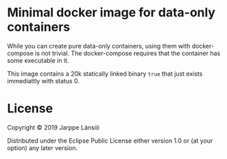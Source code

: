 # Minimal docker image for data-only containers

While you can create pure data-only containers, using them with
docker-compose is not trivial. The docker-compose requires that the
container has some executable in it.

This image contains a 20k statically linked binary `true` that just
exists immediattly with status 0.


# License

Copyright © 2019 Jarppe Länsiö

Distributed under the Eclipse Public License either version 1.0 or (at your option) any later version.
